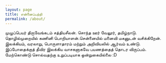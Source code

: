 ```yaml
---
layout: page
title: என்னைப்பற்றி
permalink: /about/
---
```


முழுப்பெயர் திருவேங்கடம் சத்தியசீலன். சொந்த ஊர் வேலூர், தமிழ்நாடு. தொழில்முறையில் கணினி பொறியாளன்.சென்னையில் மனைவி மகனுடன் வசிக்கிறேன். இலக்கியம், வரலாறு, பொருளாதாரம் மற்றும் அறிவியலில் ஆர்வம் உண்டு. இப்போதைக்குத் தீவிர இலக்கிய வாசகனாகவே பயணத்தைத் தொடர விருப்பம். மேற்கொண்டு சொல்வதற்கு உறுப்படியாக ஒன்றுகையில்லை :D
